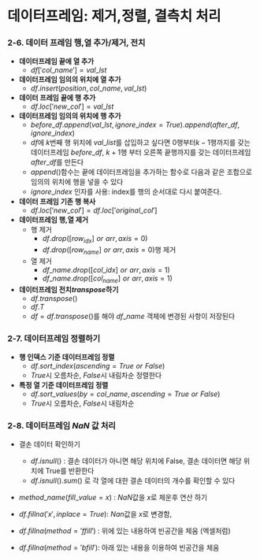 # 데이터프레임: 제거,정렬, 결측치 처리 

### 2-6. 데이터 프레임 행,열 추가/제거, 전치
- **데이터프레임 끝에 열 추가**
    - $df['col\_name']=val\_lst$
- **데이터프레임 임의의 위치에 열 추가**
    - $df.insert(position,col\_name,val\_lst)$
- **데이터 프레임 끝에 행 추가**
    - $df.loc['new\_col']=val\_lst$
- **데이터프레임 임의의 위치에 행 추가**
    - $before\_df.append(val\_lst,ignore\_index=True).append(after\_df,ignore\_index)$
    - $df$에 $k$번째 행 위치에 $val\_list$를 삽입하고 싶다면 $0$행부터$k-1$행까지를 갖는 데이터프레임 $before\_df$, $k+1$행 부터 오른쪽 끝행까지를 갖는 데이터프레임 $after\_df$를 만든다
    - $append()$함수는 끝에 데이터프레임을 추가하는 함수로 다음과 같은 조합으로 임의의 위치에 행을 넣을 수 있다
    - $ignore\_index$ 인자를 사용: index를 행의 순서대로 다시 붙여준다.
- **데이터 프레임 기존 행 복사**
    - $df.loc['new\_col']=df.loc['original\_col']$
- **데이터프레임 행,열 제거**
    - 행 제거
        - $df.drop([row_{idx}]\,\,or\,\,arr,axis=0)$
        - $df.drop([row_{name}]\,\,or\,\,arr,axis=0)$행 제거
    - 열 제거
        - $df\_name.drop([col\_idx]\,\,or\,\,arr,axis=1)$
        - $df\_name.drop([col_{name}]\,\,or\,\,arr,axis=1)$
- **데이터프레임 전치$transpose$하기**
    - $df.transpose()$
    - $df.T$
    - $df=df.transpose()$를 해야 $df\_name$ 객체에 변경된 사항이 저장된다


### 2-7. 데이터프레임 정렬하기
- **행 인덱스 기준 데이터프레임 정렬**
    - $df.sort\_index(ascending=True\,\,or\,\,False)$
    - $True$시 오름차순, $False$시 내림차순 정렬한다
- **특정 열 기준 데이터프레임 정렬**
    - $df.sort\_values(by=col\_name,ascending=True\,\,or\,\,False)$
    - $True$시 오름차순, $False$시 내림차순

### 2-8. 데이터프레임 $NaN$ 값 처리
- 결손 데이터 확인하기
	- $df.isnull()$ : 결손 데이터가 아니면 해당 위치에 False, 결손 데이터면 해당 위치에 True를 반환한다
	-  $df.isnull().sum()$ 로 각 열에 대한 결손 데이터의 개수를 확인할 수 있다

- $method\_name(fill\_value=x)$ : $NaN$값을 $x$로 체운후 연산 하기
- $df.fillna('x',inplace=True)$: $Nan$값을 $x$로 변경함,
- $df.fillna(method='ffill')$ : 위에 있는 내용하여 빈공간을 체움 (엑셀처럼)
- $df.fillna(method='bfill')$: 아래 있는 내용을 이용하여 빈공간을 체움

